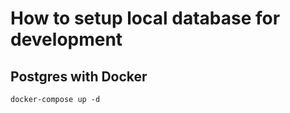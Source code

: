 # How to setup local database for development
## Postgres with Docker
```
docker-compose up -d 
```
